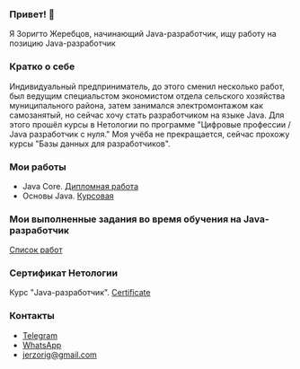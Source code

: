 ### Привет!  👋

Я Зоригто Жеребцов, начинающий Java-разработчик, ищу работу
на позицию Java-разработчик

### Кратко о себе

Индивидуальный предприниматель, до этого сменил несколько работ,
был ведущим специальстом экономистом отдела сельского хозяйства муниципального района, затем
занимался электромонтажом как самозанятый, но сейчас хочу стать разработчиком на языке Java.
Для этого прошёл курсы в Нетологии по программе "Цифровые профессии / Java разработчик с нуля." 
Моя учёба не прекращается, сейчас прохожу курсы "Базы данных для разработчиков".

### Мои работы
+ Java Core. [Дипломная работа](https://github.com/zorigto82/TaskManager.git)
+ Основы Java. [Курсовая](https://github.com/zorigto82/Converter-.git)

### Мои выполненные задания во время обучения на Java-разработчик
[Список работ](https://github.com/zorigto82?tab=repositories)

### Сертификат Нетологии
Курс "Java-разработчик". [Certificate](https://github.com/zorigto82/zorigto82/blob/main/certificate%20об%20окончании%20обучения.pdf)

### Контакты

+ [Telegram](https://t.me/Zorigto82)
+ [WhatsApp](https://wa.me/79141354814)
+ jerzorig@gmail.com
<!--
**zorigto82/zorigto82** is a ✨ _special_ ✨ repository because its `README.md` (this file) appears on your GitHub profile.

Here are some ideas to get you started:

- 🔭 I’m currently working on ...
- 🌱 I’m currently learning ...
- 👯 I’m looking to collaborate on ...
- 🤔 I’m looking for help with ...
- 💬 Ask me about ...
- 📫 How to reach me: ...
- 😄 Pronouns: ...
- ⚡ Fun fact: ...
-->
